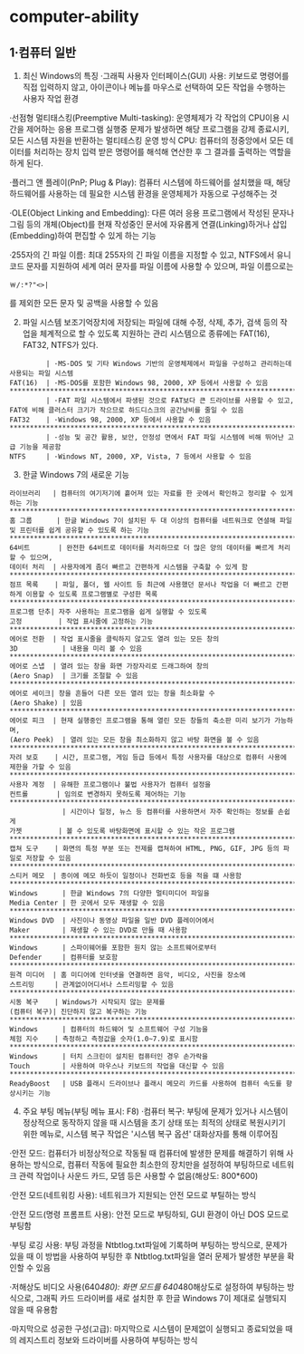 # computer-ability
## 1·컴퓨터 일반
1. 최신 Windows의 특징
·그래픽 사용자 인터페이스(GUI) 사용: 키보드로 명령어를 직접 입력하지 않고, 
아이콘이나 메뉴를 마우스로 선택하여 모든 작업을 수행하는 사용자 작업 환경

·선점형 멀티태스킹(Preemptive Multi-tasking): 운영체제가 각 작업의 CPU이용 시간을 제어하는 응용 프로그램 실행중 문제가 발생하면 해당 프로그램을 강제 종료시키,
모든 시스템 자원을 반환하는 멀티테스킹 운영 방식
CPU: 컴퓨터의 정중앙에서 모든 데이터를 처리하는 장치
입력 받은 명령어를 해석해 연산한 후 그 결과를 출력하는 역할을 하게 된다.

·플러그 앤 플레이(PnP; Plug & Play): 컴퓨터 시스템에 하드웨어를 설치했을 때,
해당 하드웨어를 사용하는 데 필요한 시스템 환경을 운영체제가 자동으로 구성해주는 것

·OLE(Object Linking and Embedding): 다른 여러 응용 프로그램에서 작성된 문자나 그림 등의 개체(Object)를 현재 작성중인 문서에 자유롭게 
연결(Linking)하거나 삽입(Embedding)하여 편집할 수 있게 하는 기능

·255자의 긴 파일 이름: 최대 255자의 긴 파일 이름을 지정할 수 있고, NTFS에서 유니코드 문자를 지원하여 세계 여러 문자를 파일 이름에 사용할 수 있으며, 파일 이름으로는 
```
￦/:*?"<>|
```
를 제외한 모든 문자 및 공백을 사용할 수 있음

2. 파일 시스템
보조기억장치에 저장되는 파일에 대해 수정, 삭제, 추가, 검색 등의 작업을 체계적으로 할 수 있도록 지원하는 관리 시스템으로
종류에는 FAT(16), FAT32, NTFS가 있다.
```
         | ·MS-DOS 및 기타 Windows 기반의 운영체제에서 파일을 구성하고 관리하는데 사용되는 파일 시스템
FAT(16)  | ·MS-DOS를 포함한 Windows 98, 2000, XP 등에서 사용할 수 있음
*********************************************************************************************
         | ·FAT 파일 시스템에서 파생된 것으로 FAT보다 큰 드라이브를 사용할 수 있고, FAT에 비해 클러스터 크기가 작으므로 하드디스크의 공간낭비를 줄일 수 있음
FAT32    | ·Windows 98, 2000, XP 등에서 사용할 수 있음
*********************************************************************************************
         | ·성능 및 공간 활용, 보안, 안정성 면에서 FAT 파일 시스템에 비해 뛰어난 고급 기능을 제공함
NTFS     | ·Windows NT, 2000, XP, Vista, 7 등에서 사용할 수 있음
```

3. 한글 Windows 7의 새로운 기능
```
라이브러리   | 컴퓨터의 여기저기에 흩어져 있는 자료를 한 곳에서 확인하고 정리할 수 있게 하는 기능
***************************************************************************************************
홈 그룹      | 한글 Windows 7이 설치된 두 대 이상의 컴퓨터를 네트워크로 연셜해 파일 및 프린터를 쉽게 공유할 수 있도록 하는 기능
***************************************************************************************************
64비트       | 완전한 64비트로 데이터를 처리하므로 더 많은 양의 데이터를 빠르게 처리할 수 있으며,
데이터 처리  | 사용자에게 좀더 빠르고 간편하게 시스템을 구축할 수 있게 함
***************************************************************************************************
점프 목록    | 파일, 폴더, 웹 사이트 등 최근에 사용했던 문서나 작업을 더 빠르고 간편하게 이용할 수 있도록 프로그램별로 구성한 목록
***************************************************************************************************
프로그램 단추| 자주 사용하는 프로그램을 쉽게 실행할 수 있도록 
고정         | 작업 표시줄에 고정하는 기능
***************************************************************************************************
에어로 전환  | 작업 표시줄을 클릭하지 않고도 열려 있는 모든 창의 
3D           | 내용을 미리 볼 수 있음
***************************************************************************************************
에어로 스냅  | 열려 있는 창을 화면 가장자리로 드래그하여 창의
(Aero Snap)  | 크기를 조절할 수 있음
***************************************************************************************************
에어로 세이크| 창을 흔들어 다른 모든 열려 있는 창을 최소화할 수
(Aero Shake) | 있음
***************************************************************************************************
에어로 피크  | 현재 실행중인 프로그램을 통해 열린 모든 창들의 축소판 미리 보기가 가능하며,
(Aero Peek)  | 열려 있는 모든 창을 최소화하지 않고 바탕 화면을 볼 수 있음 
***************************************************************************************************
자려 보호    | 시간, 프로그램, 게임 등급 등에서 특정 사용자를 대상으로 컴퓨터 사용에 제한을 가할 수 있음
***************************************************************************************************
사용자 계정  | 유해한 프로그램이나 불법 사용자가 컴퓨터 설정을 
컨트롤       | 임의로 변경하지 못하도록 제어하는 기능
***************************************************************************************************
             | 시간이나 일정, 뉴스 등 컴퓨터를 사용하면서 자주 확인하는 정보를 손쉽게
가젯         | 볼 수 있도록 바탕화면에 표시할 수 있는 작은 프로그램
***************************************************************************************************
캡쳐 도구    | 화면의 특정 부분 또는 전제를 캡쳐하여 HTML, PNG, GIF, JPG 등의 파일로 저장할 수 있음
***************************************************************************************************
스티커 메모  | 종이에 메모 하듯이 일정이나 전화번호 등을 적을 떄 사용함
***************************************************************************************************
Windows      | 한글 Windows 7의 다양한 멀티미디어 파일을
Media Center | 한 곳에서 모두 재생할 수 있음
***************************************************************************************************
Windows DVD  | 사진이나 동영상 파일을 일반 DVD 플레이어에서 
Maker        | 재생할 수 있는 DVD로 만들 때 사용함
***************************************************************************************************
Windows      | 스파이웨어를 포함한 원치 않는 소프트웨어로부터
Defender     | 컴퓨터를 보호함
***************************************************************************************************
원격 미디어  | 홈 미디어에 인터넷을 연결하면 음악, 비디오, 사진을 장소에
스트리밍     | 관계없이어디서나 스트리밍할 수 있음
***************************************************************************************************
시동 복구    | Windows가 시작되지 않는 문제를 
(컴퓨터 복구)| 진단하지 않고 복구하는 기능
***************************************************************************************************
Windows      | 컴퓨터의 하드웨어 및 소프트웨어 구성 기능을
체험 지수    | 측정하고 측정값을 숫자(1.0~7.9)로 표시함
***************************************************************************************************
Windows      | 터치 스크린이 설치된 컴퓨터인 경우 손가락을
Touch        | 사용하여 마우스나 키보드의 작업을 대신할 수 있음
***************************************************************************************************
ReadyBoost   | USB 플래시 드라이브나 플래시 메모리 카드를 사용하여 컴퓨터 속도를 향상시키는 기능
```

4. 주요 부팅 메뉴(부팅 메뉴 표시: F8)
·컴퓨터 복구: 부팅에 문제가 있거나 시스템이 정상적으로 동작하지 않을 때 시스템을 초기 상태 또는 최적의 상태로 복원시키기 위한 메뉴로,
시스템 복구 작업은 '시스템 복구 옵션' 대화상자를 통해 이루어짐

·안전 모드: 컴퓨터가 비정상적으로 작동될 때 컴퓨터에 발생한 문제를 해결하기 위해 사용하는 방식으로, 
컴퓨터 작동에 필요한 최소한의 장치만을 설정하여 부팅하므로 네트워크 관력 작업이나 사운드 카드, 모뎀 등은 사용할 수 없음(해상도: 800*600)

·안전 모드(네트워킹 사용): 네트워크가 지원되는 안전 모드로 부틸하는 방식

·안전 모드(명령 프롬프트 사용): 안전 모드로 부팅하되, GUI 환경이 아닌 DOS 모드로 부팅함

·부팅 로깅 사용: 부팅 과정을 Ntbtlog.txt파일에 기록하며 부팅하는 방식으로, 문제가 있을 때 이 방법을 사용하여 부팅한 후
Ntbtlog.txt파일을 열러 문제가 발생한 부분을 확인할 수 있음

·저해상도 비디오 사용(640*480): 화면 모드를 640*480해상도로 설정하여 부팅하는 방식으로, 그래픽 카드 드라이버를 새로
설치한 후 한글 Windows 7이 제대로 실행되지 않을 때 유용함

·마지막으로 성공한 구성(고급): 마지막으로 시스템이 문제없이 실행되고 종료되었을 때의 레지스트리 정보와 드라이버를 사용하여 부팅하는 방식

